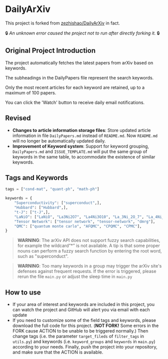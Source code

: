 # DailyArXiv

This project is forked from [zezhishao/DailyArXiv](https://github.com/zezhishao/DailyArXiv) in fact.

🔒 *An unknown error caused the project not to run after directly forking it.* 🔒

## Original Project Introduction

The project automatically fetches the latest papers from arXiv based on keywords.

The subheadings in the DailyPapers file represent the search keywords.

Only the most recent articles for each keyword are retained, up to a maximum of 100 papers.

You can click the 'Watch' button to receive daily email notifications.

## Revised

- **Changes to article information storage files**: Store updated article information in file `DailyPapers.md` instead of `README.md`. Now `README.md` will no longer be automatically updated daily.
- **Improvement of Keyword system**: Support for keyword grouping, `DailyPapers.md` and `ISSUE_TEMPLATE.md` will put the same group of keywords in the same table, to accommodate the existence of similar keywords.

## Tags and Keywords

```python
tags = ["cond-mat", "quant-ph", "math-ph"]
```

```python
keywords = {
    "Superconductivity": ["superconduct",],
    "Hubbard": ["Hubbard",],
    "t-J": ["t-J",],
    "LaNiO": ["LaNiO", "La3Ni2O7", "La4Ni3O10", "La_3Ni_2O_7", "La_4Ni_3O_\{10\}", "La$_3$Ni$_2$O$_7$", "La$_4$Ni$_3$O$_\{10\}$"],
    "Tensor Network": ["tensor network", "tensor-network", "dmrg"],
    "QMC": ["quantum monte carlo", "AFQMC", "CPQMC", "CPMC"],
}
```

> **WARNING**: The arXiv API does not support fuzzy search capabilities, for example the wildcard“*” is not available. A tip is that some proper nouns can perform a fuzzy search function by entering the root word, such as "superconduct".

> **WARNING**: Too many keywords in a group may trigger the arXiv site's defenses against frequent requests. If the error is triggered, please rerun the file `main.py` or adjust the sleep time in `main.py`

## How to use

- If your area of interest and keywords are included in this project, you can watch the project and GitHub will alert you via email with each update
- If you need to customize some of the field tags and keywords, please download the full code for this project. (**NOT FORK!** Some errors in the FORK cause ACTION to be unable to be triggered normally.)
  Then change tags (i.e. the parameter `target_fileds` of `filter_tags` in `utils.py`) and keywords (i.e. `keyword_groups` and `keywords` in `main.py`) according to your needs.
  Finally, push the project into your repository, and make sure that the ACTION is available.
